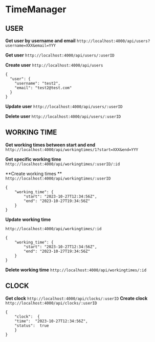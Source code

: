 # TimeManager

## USER
**Get user by username and email**
```http://localhost:4000/api/users?username=XXX&email=YYY```

**Get user**
 ```http://localhost:4000/api/users/:userID```
 
**Create user**
```http://localhost:4000/api/users```
```
{
  "user": {
    "username": "test2",
    "email": "test2@test.com"
  }
}
```
**Update user**
```http://localhost:4000/api/users/:userID```

**Delete user**
```http://localhost:4000/api/users/:userID```
## WORKING TIME
**Get working times between start and end**
```http://localhost:4000/api/workingtimes/1?start=XXX&end=YYY```

**Get specific working time**
```http://localhost:4000/api/workingtimes/:userID/:id```

**Create working times **
```http://localhost:4000/api/workingtimes/:userID```
```
{
    "working_time": {
        "start": "2023-10-27T12:34:56Z",
        "end": "2023-10-27T19:34:56Z"
    }
}
```
**Update working time**

```http://localhost:4000/api/workingtimes/:id```
```
{
    "working_time": {
        "start": "2023-10-27T12:34:56Z",
        "end": "2023-10-27T19:34:56Z"
    }
}
```
**Delete working time**
```http://localhost:4000/api/workingtimes/:id```
## CLOCK
**Get clock**
```http://localhost:4000/api/clocks/:userID```
**Create clock**
```http://localhost:4000/api/clocks/:userID```
```
{
	"clock":  {
	"time":  "2023-10-27T12:34:56Z",
	"status":  true
	}
}
```
